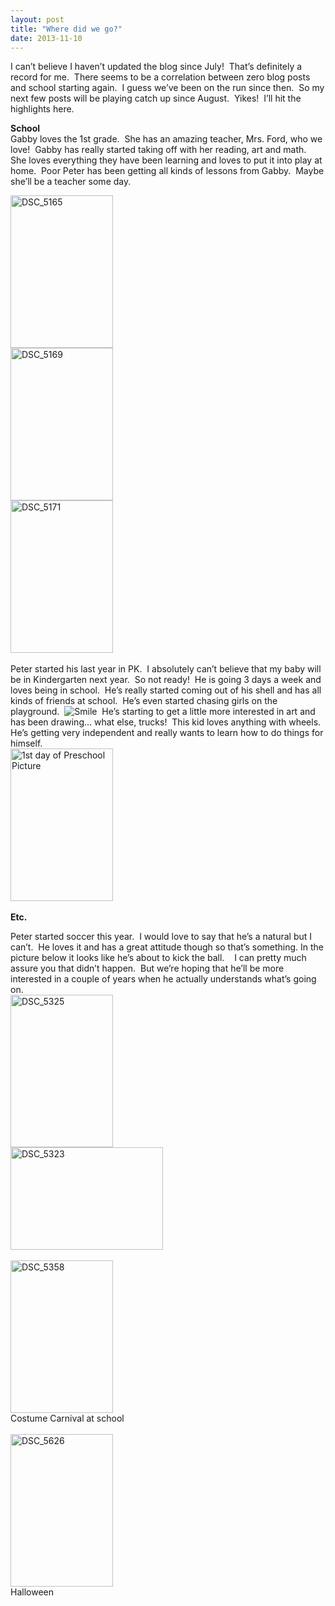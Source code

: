 ```yaml
---
layout: post
title: "Where did we go?"
date: 2013-11-10
---
```


<p>I can’t believe I haven’t updated the blog since July!&#160; That’s definitely a record for me.&#160; There seems to be a correlation between zero blog posts and school starting again.&#160; I guess we’ve been on the run since then.&#160; So my next few posts will be playing catch up since August.&#160; Yikes!&#160; I’ll hit the highlights here.</p>  <p><strong>School     <br /></strong>Gabby loves the 1st grade.&#160; She has an amazing teacher, Mrs. Ford, who we love!&#160; Gabby has really started taking off with her reading, art and math.&#160; She loves everything they have been learning and loves to put it into play at home.&#160; Poor Peter has been getting all kinds of lessons from Gabby.&#160; Maybe she’ll be a teacher some day.&#160; </p>  <p><a href="/thepaladinos/assets/images/DSC_5165.jpg"><img title="DSC_5165" style="border-top: 0px; border-right: 0px; background-image: none; border-bottom: 0px; padding-top: 0px; padding-left: 0px; border-left: 0px; display: inline; padding-right: 0px" border="0" alt="DSC_5165" src="/thepaladinos/assets/images/DSC_5165_thumb.jpg" width="164" height="244" /></a>    <br /><a href="/thepaladinos/assets/images/DSC_5169.jpg"><img title="DSC_5169" style="border-top: 0px; border-right: 0px; background-image: none; border-bottom: 0px; padding-top: 0px; padding-left: 0px; border-left: 0px; display: inline; padding-right: 0px" border="0" alt="DSC_5169" src="/thepaladinos/assets/images/DSC_5169_thumb.jpg" width="164" height="244" /></a>    <br /><a href="/thepaladinos/assets/images/DSC_5171.jpg"><img title="DSC_5171" style="border-top: 0px; border-right: 0px; background-image: none; border-bottom: 0px; padding-top: 0px; padding-left: 0px; border-left: 0px; display: inline; padding-right: 0px" border="0" alt="DSC_5171" src="/thepaladinos/assets/images/DSC_5171_thumb.jpg" width="164" height="244" /></a>    <br />    <br />Peter started his last year in PK.&#160; I absolutely can’t believe that my baby will be in Kindergarten next year.&#160; So not ready!&#160; He is going 3 days a week and loves being in school.&#160; He’s really started coming out of his shell and has all kinds of friends at school.&#160; He’s even started chasing girls on the playground.&#160; <img class="wlEmoticon wlEmoticon-smile" style="border-top-style: none; border-left-style: none; border-bottom-style: none; border-right-style: none" alt="Smile" src="/thepaladinos/assets/images/wlEmoticon-smile.png" />&#160; He’s starting to get a little more interested in art and has been drawing… what else, trucks!&#160; This kid loves anything with wheels.&#160; He’s getting very independent and really wants to learn how to do things for himself.&#160;&#160;&#160; <br /><a href="/thepaladinos/assets/images/1st-day-of-Preschool-Picture.jpg"><img title="1st day of Preschool Picture" style="border-top: 0px; border-right: 0px; background-image: none; border-bottom: 0px; padding-top: 0px; padding-left: 0px; border-left: 0px; display: inline; padding-right: 0px" border="0" alt="1st day of Preschool Picture" src="/thepaladinos/assets/images/1st-day-of-Preschool-Picture_thumb.jpg" width="164" height="244" /></a>    <br />    <br /><strong>Etc.</strong></p>  <p>Peter started soccer this year.&#160; I would love to say that he’s a natural but I can’t.&#160; He loves it and has a great attitude though so that’s something. In the picture below it looks like he’s about to kick the ball.&#160;&#160;&#160; I can pretty much assure you that didn’t happen.&#160; But we’re hoping that he’ll be more interested in a couple of years when he actually understands what’s going on.&#160; <br /><a href="/thepaladinos/assets/images/DSC_5325.jpg"><img title="DSC_5325" style="border-top: 0px; border-right: 0px; background-image: none; border-bottom: 0px; padding-top: 0px; padding-left: 0px; border-left: 0px; display: inline; padding-right: 0px" border="0" alt="DSC_5325" src="/thepaladinos/assets/images/DSC_5325_thumb.jpg" width="164" height="244" /></a>    <br /><a href="/thepaladinos/assets/images/DSC_5323.jpg"><img title="DSC_5323" style="border-top: 0px; border-right: 0px; background-image: none; border-bottom: 0px; padding-top: 0px; padding-left: 0px; border-left: 0px; display: inline; padding-right: 0px" border="0" alt="DSC_5323" src="/thepaladinos/assets/images/DSC_5323_thumb.jpg" width="244" height="164" /></a>    <br />    <br /><a href="/thepaladinos/assets/images/DSC_5358.jpg"><img title="DSC_5358" style="border-top: 0px; border-right: 0px; background-image: none; border-bottom: 0px; padding-top: 0px; padding-left: 0px; border-left: 0px; display: inline; padding-right: 0px" border="0" alt="DSC_5358" src="/thepaladinos/assets/images/DSC_5358_thumb.jpg" width="164" height="244" /></a>    <br />Costume Carnival at school    <br />    <br /><a href="/thepaladinos/assets/images/DSC_5626.jpg"><img title="DSC_5626" style="border-top: 0px; border-right: 0px; background-image: none; border-bottom: 0px; padding-top: 0px; padding-left: 0px; border-left: 0px; display: inline; padding-right: 0px" border="0" alt="DSC_5626" src="/thepaladinos/assets/images/DSC_5626_thumb.jpg" width="164" height="244" /></a>    <br />Halloween</p>
